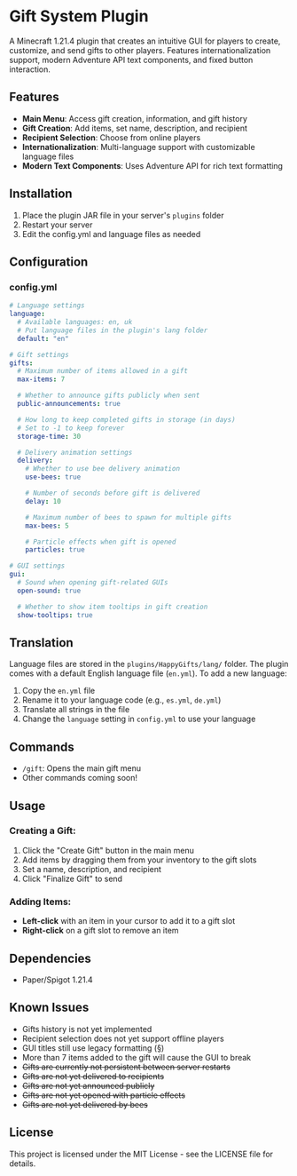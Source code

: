 # Gift System Plugin

A Minecraft 1.21.4 plugin that creates an intuitive GUI for players to create, customize, and send gifts to other players. Features internationalization support, modern Adventure API text components, and fixed button interaction.

## Features

- **Main Menu**: Access gift creation, information, and gift history
- **Gift Creation**: Add items, set name, description, and recipient
- **Recipient Selection**: Choose from online players
- **Internationalization**: Multi-language support with customizable language files
- **Modern Text Components**: Uses Adventure API for rich text formatting

## Installation

1. Place the plugin JAR file in your server's `plugins` folder
2. Restart your server
3. Edit the config.yml and language files as needed

## Configuration

### config.yml

```yaml
# Language settings
language:
  # Available languages: en, uk
  # Put language files in the plugin's lang folder
  default: "en"

# Gift settings
gifts:
  # Maximum number of items allowed in a gift
  max-items: 7

  # Whether to announce gifts publicly when sent
  public-announcements: true

  # How long to keep completed gifts in storage (in days)
  # Set to -1 to keep forever
  storage-time: 30

  # Delivery animation settings
  delivery:
    # Whether to use bee delivery animation
    use-bees: true

    # Number of seconds before gift is delivered
    delay: 10

    # Maximum number of bees to spawn for multiple gifts
    max-bees: 5

    # Particle effects when gift is opened
    particles: true

# GUI settings
gui:
  # Sound when opening gift-related GUIs
  open-sound: true

  # Whether to show item tooltips in gift creation
  show-tooltips: true
```

## Translation

Language files are stored in the `plugins/HappyGifts/lang/` folder. The plugin comes with a default English language file (`en.yml`). To add a new language:

1. Copy the `en.yml` file
2. Rename it to your language code (e.g., `es.yml`, `de.yml`)
3. Translate all strings in the file
4. Change the `language` setting in `config.yml` to use your language

## Commands

- `/gift`: Opens the main gift menu
- Other commands coming soon!

## Usage

### Creating a Gift:

1. Click the "Create Gift" button in the main menu
2. Add items by dragging them from your inventory to the gift slots
3. Set a name, description, and recipient
4. Click "Finalize Gift" to send

### Adding Items:
- **Left-click** with an item in your cursor to add it to a gift slot
- **Right-click** on a gift slot to remove an item

## Dependencies

- Paper/Spigot 1.21.4

## Known Issues

- Gifts history is not yet implemented
- Recipient selection does not yet support offline players
- GUI titles still use legacy formatting (§)
- More than 7 items added to the gift will cause the GUI to break
- ~~Gifts are currently not persistent between server restarts~~
- ~~Gifts are not yet delivered to recipients~~
- ~~Gifts are not yet announced publicly~~
- ~~Gifts are not yet opened with particle effects~~
- ~~Gifts are not yet delivered by bees~~

## License

This project is licensed under the MIT License - see the LICENSE file for details.